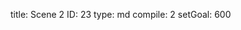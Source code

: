 title:          Scene 2
ID:             23
type:           md
compile:        2
setGoal:        600


